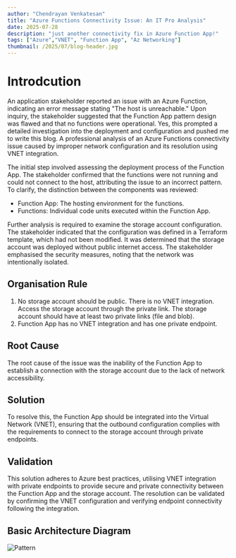 ```yaml
---
author: "Chendrayan Venkatesan"
title: "Azure Functions Connectivity Issue: An IT Pro Analysis"
date: 2025-07-28
description: "just another connectivity fix in Azure Function App!"
tags: ["Azure","VNET", "Function App", "Az Networking"]
thumbnail: /2025/07/blog-header.jpg
---
```


# Introdcution 

An application stakeholder reported an issue with an Azure Function, indicating an error message stating "The host is unreachable." Upon inquiry, the stakeholder suggested that the Function App pattern design was flawed and that no functions were operational. Yes, this prompted a detailed investigation into the deployment and configuration and pushed me to write this blog. 
A professional analysis of an Azure Functions connectivity issue caused by improper network configuration and its resolution using VNET integration.

The initial step involved assessing the deployment process of the Function App. The stakeholder confirmed that the functions were not running and could not connect to the host, attributing the issue to an incorrect pattern. To clarify, the distinction between the components was reviewed:

- Function App: The hosting environment for the functions.
- Functions: Individual code units executed within the Function App.  

Further analysis is required to examine the storage account configuration. The stakeholder indicated that the configuration was defined in a Terraform template, which had not been modified. It was determined that the storage account was deployed without public internet access. The stakeholder emphasised the security measures, noting that the network was intentionally isolated.

## Organisation Rule

1. No storage account should be public. There is no VNET integration. Access the storage account through the private link. The storage account should have at least two private links (file and blob).   
2. Function App has no VNET integration and has one private endpoint.  

## Root Cause

The root cause of the issue was the inability of the Function App to establish a connection with the storage account due to the lack of network accessibility.

## Solution

To resolve this, the Function App should be integrated into the Virtual Network (VNET), ensuring that the outbound configuration complies with the requirements to connect to the storage account through private endpoints.

## Validation

This solution adheres to Azure best practices, utilising VNET integration with private endpoints to provide secure and private connectivity between the Function App and the storage account. The resolution can be validated by confirming the VNET configuration and verifying endpoint connectivity following the integration.

## Basic Architecture Diagram

![Pattern](/2025/07/pattern.png)
